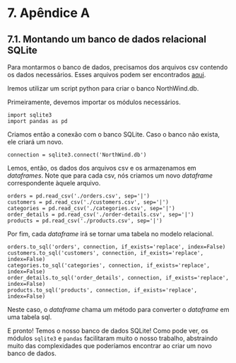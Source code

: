 # 7. Apêndice A

## 7.1. Montando um banco de dados relacional SQLite

Para montarmos o banco de dados, precisamos dos arquivos csv contendo os dados necessários. Esses arquivos podem ser encontrados [aqui](/arquivos/csv).

Iremos utilizar um script python para criar o banco NorthWind.db.

Primeiramente, devemos importar os módulos necessários.
```
import sqlite3
import pandas as pd
```

Criamos então a conexão com o banco SQLite. Caso o banco não exista, ele criará um novo.
```
connection = sqlite3.connect('NorthWind.db')
```

Lemos, então, os dados dos arquivos csv e os armazenamos em *dataframes*.
Note que para cada csv, nós criamos um novo *dataframe* correspondente àquele arquivo. 
```
orders = pd.read_csv('./orders.csv', sep='|')
customers = pd.read_csv('./customers.csv', sep='|')
categories = pd.read_csv('./categories.csv', sep='|')
order_details = pd.read_csv('./order-details.csv', sep='|')
products = pd.read_csv('./products.csv', sep='|')
```

Por fim, cada *dataframe* irá se tornar uma tabela no modelo relacional. 
```
orders.to_sql('orders', connection, if_exists='replace', index=False)
customers.to_sql('customers', connection, if_exists='replace', index=False)
categories.to_sql('categories', connection, if_exists='replace', index=False)
order_details.to_sql('order_details', connection, if_exists='replace', index=False)
products.to_sql('products', connection, if_exists='replace', index=False)
```
Neste caso, o *dataframe* chama um método para converter o *dataframe* em uma tabela sql.

E pronto! Temos o nosso banco de dados SQLite!
Como pode ver, os módulos `sqlite3` e `pandas` facilitaram muito o nosso trabalho, abstraindo muito das complexidades que poderíamos encontrar ao criar um novo banco de dados.